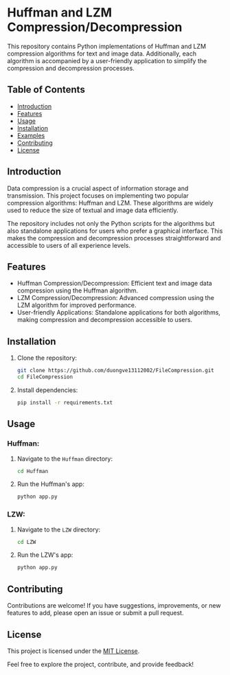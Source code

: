 # Huffman and LZM Compression/Decompression

This repository contains Python implementations of Huffman and LZM compression algorithms for text and image data. Additionally, each algorithm is accompanied by a user-friendly application to simplify the compression and decompression processes.

## Table of Contents
- [Introduction](#introduction)
- [Features](#features)
- [Usage](#usage)
- [Installation](#installation)
- [Examples](#examples)
- [Contributing](#contributing)
- [License](#license)

## Introduction
Data compression is a crucial aspect of information storage and transmission. This project focuses on implementing two popular compression algorithms: Huffman and LZM. These algorithms are widely used to reduce the size of textual and image data efficiently.

The repository includes not only the Python scripts for the algorithms but also standalone applications for users who prefer a graphical interface. This makes the compression and decompression processes straightforward and accessible to users of all experience levels.

## Features
- Huffman Compression/Decompression: Efficient text and image data compression using the Huffman algorithm.
- LZM Compression/Decompression: Advanced compression using the LZM algorithm for improved performance.
- User-friendly Applications: Standalone applications for both algorithms, making compression and decompression accessible to users.

## Installation

1. Clone the repository:
   ```bash
   git clone https://github.com/duongve13112002/FileCompression.git
   cd FileCompression
   ```

2. Install dependencies:
   ```bash
   pip install -r requirements.txt
   ```

## Usage

### Huffman:

1. Navigate to the `Huffman` directory:
   ```bash
   cd Huffman
   ```

2. Run the Huffman's app:
   ```bash
   python app.py
   ```

### LZW:

1. Navigate to the `LZW` directory:
   ```bash
   cd LZW
   ```

2. Run the LZW's app:
   ```bash
   python app.py
   ```

## Contributing
Contributions are welcome! If you have suggestions, improvements, or new features to add, please open an issue or submit a pull request. 

## License
This project is licensed under the [MIT License](LICENSE).

Feel free to explore the project, contribute, and provide feedback!
